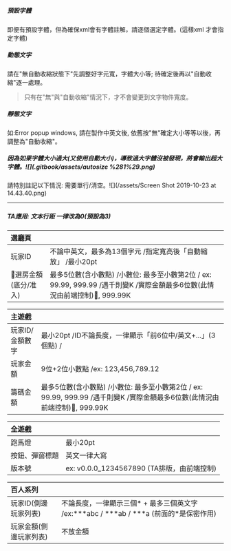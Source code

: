 # 

##### 預設字體

即便有預設字體，但為確保xml會有字體註解，請逐個選定字體。\(這樣xml 才會指定字體\)

##### 動態文字

請在"無自動收縮狀態下"先調整好字元寬，字體大小等; 待確定後再以"自動收縮"逐一處理。

> 只有在"無"與"自動收縮"情況下，才不會變更到文字物件寬度。

##### 靜態文字

如:Error popup windows, 請在製作中英文後, 依舊按"無"確定大小等等以後，再調整為"自動收縮"。

##### 因為如果字體大小過大\(又使用自動大小\)，導致過大字體沒被發現，將會輸出超大字體。![](.gitbook/assets/autosize %281%29.png)

請特別註記以下情況: 需要單行/清空。![](/assets/Screen Shot 2019-10-23 at 14.43.40.png)

---

##### TA應用: 文本行距 一律改為0\(預設為3\)

| 選廳頁 |  |
| :--- | :--- |
| 玩家ID | 不論中英文，最多為13個字元 /指定寬高後「自動縮放」 /最小20pt |
| 選房金額\(底分/准入\) | 最多5位數\(含小數點\) /小數位: 最多至小數第2位 / ex: 99.99, 999.99 /遇千則變K /實際金額最多6位數\(此情況由前端控制\), 999.99K |

| 主遊戲 |  |
| :--- | :--- |
| 玩家ID/金額數字 | 最小20pt /ID不論長度，一律顯示「前6位中/英文+...」\(3個點\) / |
| 玩家金額 | 9位+2位小數點 /ex: 123,456,789.12 |
| 籌碼金額 | 最多5位數\(含小數點\) /小數位: 最多至小數第2位 / ex: 99.99, 999.99 /遇千則變K /實際金額最多6位數\(此情況由前端控制\), 999.99K |

| 全遊戲 |  |
| :--- | :--- |
| 跑馬燈 | 最小20pt |
| 按鈕、彈窗標題 | 英文一律大寫 |
| 版本號 | ex: v0.0.0\_1234567890 \(TA排版，由前端控制\) |

| 百人系列 |  |
| :--- | :--- |
| 玩家ID\(側邊玩家列表\) | 不論長度，一律顯示三個\* + 最多三個英文字 /ex:\*\*\*abc / \*\*\*ab / \*\*\*a \(前面的\*是保密作用\) |
| 玩家金額\(側邊玩家列表\) | 不放金額 |



